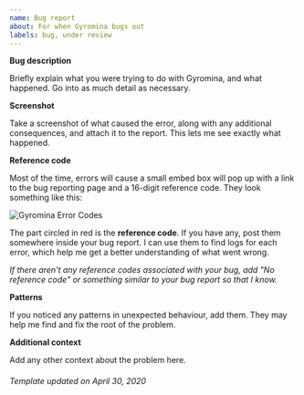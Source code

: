 ```yaml
---
name: Bug report
about: For when Gyromina bugs out
labels: bug, under review
---
```


**Bug description**

Briefly explain what you were trying to do with Gyromina, and what happened. Go into as much detail as necessary.

**Screenshot**

Take a screenshot of what caused the error, along with any additional consequences, and attach it to the report. This lets me see exactly what happened.

**Reference code**

Most of the time, errors will cause a small embed box will pop up with a link to the bug reporting page and a 16-digit reference code. They look something like this:

![Gyromina Error Codes](https://user-images.githubusercontent.com/40923337/65012358-dc731100-d8cb-11e9-9a0f-b42125ace028.png)

The part circled in red is the **reference code**. If you have any, post them somewhere inside your bug report. I can use them to find logs for each error, which help me get a better understanding of what went wrong.

*If there aren't any reference codes associated with your bug, add "No reference code" or something similar to your bug report so that I know.*

**Patterns**

If you noticed any patterns in unexpected behaviour, add them. They may help me find and fix the root of the problem.

**Additional context**

Add any other context about the problem here.

###### *Template updated on April 30, 2020*
